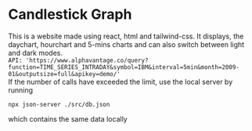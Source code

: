 # Candlestick Graph

This is a website made using react, html and tailwind-css. It displays, the daychart, hourchart and 5-mins charts and can also switch between light and dark modes. <br>
`API: 'https://www.alphavantage.co/query?function=TIME_SERIES_INTRADAY&symbol=IBM&interval=5min&month=2009-01&outputsize=full&apikey=demo/'` <br>
If the number of calls have exceeded the limit, use the local server by running
```code
npx json-server ./src/db.json
```
which contains the same data locally
 
